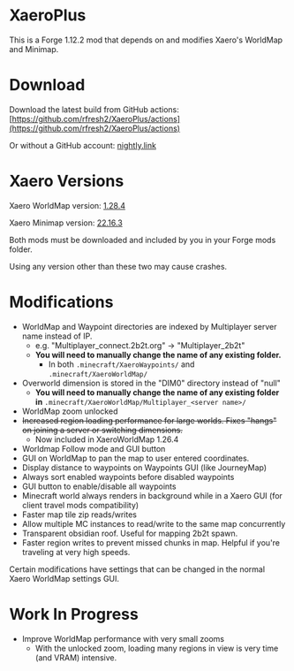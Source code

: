 # XaeroPlus

This is a Forge 1.12.2 mod that depends on and modifies Xaero's WorldMap and Minimap.

# Download

Download the latest build from GitHub actions: [https://github.com/rfresh2/XaeroPlus/actions](https://github.com/rfresh2/XaeroPlus/actions) 

Or without a GitHub account: [nightly.link](https://nightly.link/rfresh2/XaeroPlus/workflows/gradle/mainline/xaeroplus-41.zip)

# Xaero Versions

Xaero WorldMap version: [1.28.4](https://www.curseforge.com/minecraft/mc-mods/xaeros-world-map/files/4127330)

Xaero Minimap version: [22.16.3](https://www.curseforge.com/minecraft/mc-mods/xaeros-minimap/files/4127312)

Both mods must be downloaded and included by you in your Forge mods folder. 

Using any version other than these two may cause crashes. 

# Modifications

* WorldMap and Waypoint directories are indexed by Multiplayer server name instead of IP. 
  * e.g. "Multiplayer_connect.2b2t.org" -> "Multiplayer_2b2t"
  * **You will need to manually change the name of any existing folder.** 
    * In both `.minecraft/XaeroWaypoints/` and `.minecraft/XaeroWorldMap/`
* Overworld dimension is stored in the "DIM0" directory instead of "null"
  * **You will need to manually change the name of any existing folder in** `.minecraft/XaeroWorldMap/Multiplayer_<server name>/`
* WorldMap zoom unlocked
* ~~Increased region loading performance for large worlds. Fixes "hangs" on joining a server or switching dimensions.~~
  * Now included in XaeroWorldMap 1.26.4
* Worldmap Follow mode and GUI button
* GUI on WorldMap to pan the map to user entered coordinates.
* Display distance to waypoints on Waypoints GUI (like JourneyMap)
* Always sort enabled waypoints before disabled waypoints
* GUI button to enable/disable all waypoints
* Minecraft world always renders in background while in a Xaero GUI (for client travel mods compatibility)
* Faster map tile zip reads/writes
* Allow multiple MC instances to read/write to the same map concurrently
* Transparent obsidian roof. Useful for mapping 2b2t spawn.
* Faster region writes to prevent missed chunks in map. Helpful if you're traveling at very high speeds.  

Certain modifications have settings that can be changed in the normal Xaero WorldMap settings GUI.

# Work In Progress

* Improve WorldMap performance with very small zooms
  * With the unlocked zoom, loading many regions in view is very time (and VRAM) intensive.
